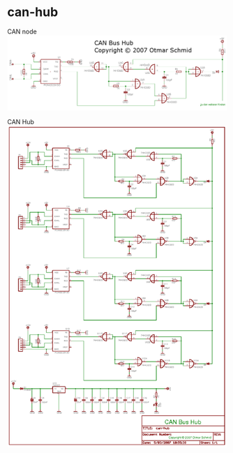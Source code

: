 # can-hub

CAN node
![CAN-Knoten](./can-knoten-gr.png)

CAN Hub
![CAN-Hub](./can-hub1034.png "CAN Hub")
